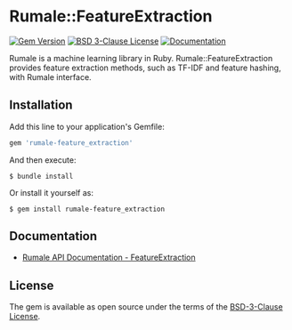 # Rumale::FeatureExtraction

[![Gem Version](https://badge.fury.io/rb/rumale-feature_extraction.svg)](https://badge.fury.io/rb/rumale-feature_extraction)
[![BSD 3-Clause License](https://img.shields.io/badge/License-BSD%203--Clause-orange.svg)](https://github.com/yoshoku/rumale/blob/main/rumale-feature_extraction/LICENSE.txt)
[![Documentation](https://img.shields.io/badge/api-reference-blue.svg)](https://yoshoku.github.io/rumale/doc/Rumale/FeatureExtraction.html)

Rumale is a machine learning library in Ruby.
Rumale::FeatureExtraction provides feature extraction methods,
such as TF-IDF and feature hashing,
with Rumale interface.

## Installation

Add this line to your application's Gemfile:

```ruby
gem 'rumale-feature_extraction'
```

And then execute:

    $ bundle install

Or install it yourself as:

    $ gem install rumale-feature_extraction

## Documentation

- [Rumale API Documentation - FeatureExtraction](https://yoshoku.github.io/rumale/doc/Rumale/FeatureExtraction.html)

## License

The gem is available as open source under the terms of the [BSD-3-Clause License](https://opensource.org/licenses/BSD-3-Clause).
